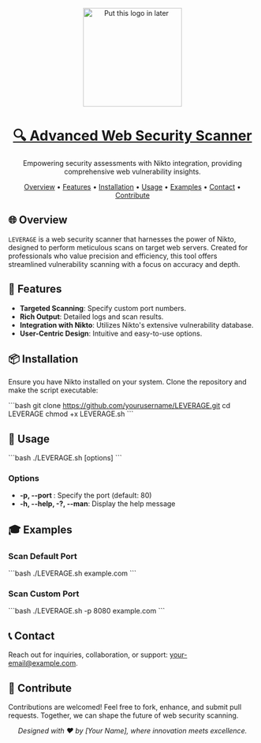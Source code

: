<p align="center">
  <img src="https://path/to/your/logo.png" alt="Put this logo in later" width="200">
</p>

<h1 align="center">
  <a href="https://github.com/sullo/nikto">
    🔍 Advanced Web Security Scanner
  </a>
</h1>

<p align="center">
  Empowering security assessments with Nikto integration, providing comprehensive web vulnerability insights.
</p>

<p align="center">
  <a href="#overview">Overview</a> •
  <a href="#features">Features</a> •
  <a href="#installation">Installation</a> •
  <a href="#usage">Usage</a> •
  <a href="#examples">Examples</a> •
  <a href="#contact">Contact</a> •
  <a href="#contribute">Contribute</a>
</p>

## 🌐 Overview
`LEVERAGE` is a web security scanner that harnesses the power of Nikto, designed to perform meticulous scans on target web servers. Created for professionals who value precision and efficiency, this tool offers streamlined vulnerability scanning with a focus on accuracy and depth.

## 💼 Features
- **Targeted Scanning**: Specify custom port numbers.
- **Rich Output**: Detailed logs and scan results.
- **Integration with Nikto**: Utilizes Nikto's extensive vulnerability database.
- **User-Centric Design**: Intuitive and easy-to-use options.

## 📦 Installation
Ensure you have Nikto installed on your system. Clone the repository and make the script executable:

\```bash
git clone https://github.com/yourusername/LEVERAGE.git
cd LEVERAGE
chmod +x LEVERAGE.sh
\```

## 🎲 Usage
\```bash
./LEVERAGE.sh [options] <target>
\```

### Options
- **-p, --port <port>**: Specify the port (default: 80)
- **-h, --help, -?, --man**: Display the help message

## 🎓 Examples
### Scan Default Port
\```bash
./LEVERAGE.sh example.com
\```

### Scan Custom Port
\```bash
./LEVERAGE.sh -p 8080 example.com
\```

## 📞 Contact
Reach out for inquiries, collaboration, or support: [your-email@example.com](mailto:your-email@example.com).

## 🤝 Contribute
Contributions are welcomed! Feel free to fork, enhance, and submit pull requests. Together, we can shape the future of web security scanning.

<p align="center">
  <em>Designed with ❤️ by [Your Name], where innovation meets excellence.</em>
</p>
